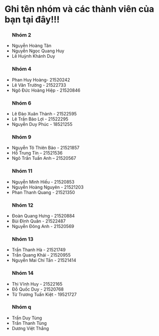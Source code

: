 # Ghi tên nhóm và các thành viên của bạn tại đây!!!
<ul>
  <h3><b> Nhóm 2 </b></h3>
  <li> Nguyễn Hoàng Tân </li>
  <li> Nguyễn Ngọc Quang Huy </li>
  <li> Lê Huỳnh Khánh Duy</li>
  <h3><b> Nhóm 4 </b></h3>
  <li> Phan Huy Hoàng- 21520242 </li>
  <li> Lê Văn Trường - 21522733 </li>
  <li> Ngô Đức Hoàng Hiệp - 21520846 </li>
  <h3><b> Nhóm 6 </b></h3>
  <li> Lê Đào Xuân Thành - 21522595 </li>
  <li> Lê Trần Bảo Lợi - 21522295 </li>
  <li> Nguyễn Duy Phúc - 18521255 </li>
  <h3><b> Nhóm 9 </b></h3>
  <li> Nguyễn Tô Thiên Bảo - 21521857 </li>
  <li> Hồ Trung Tín – 21521536 </li>
  <li> Ngô Trần Tuấn Anh – 21520567 </li>  
  <h3><b> Nhóm 11 </b></h3>
  <li> Nguyễn Minh Hiếu - 21520853 </li>
  <li> Nguyễn Hoàng Nguyên - 21521203 </li>
  <li> Phan Thanh Quang - 21521350 </li>
  <h3><b> Nhóm 12 </b></h3>
  <li> Đoàn Quang Hưng - 21520884 </li>
  <li> Bùi Đình Quân - 21522487 </li>
  <li> Nguyễn Đông Anh - 21520569 </li>
  <h3><b> Nhóm 13 </b></h3>
  <li> Trần Thanh Hà - 21521749 </li>
  <li> Trần Quang Khải - 21520955 </li>
  <li> Nguyễn Mai Chí Tấn - 21521414 </li>
  <h3><b> Nhóm 14 </b></h3>
  <li> Thi Vĩnh Huy - 21522165 </li>
  <li> Đỗ Quốc Duy - 21520768 </li>
  <li> Từ Trương Tuấn Kiệt - 19521727 </li>
  <h3><b> Nhóm q </b></h3>
  <li> Trần Duy Tùng </li>
  <li> Trần Thanh Tùng </li>
  <li> Dương Việt Thắng</li>
</ul>
